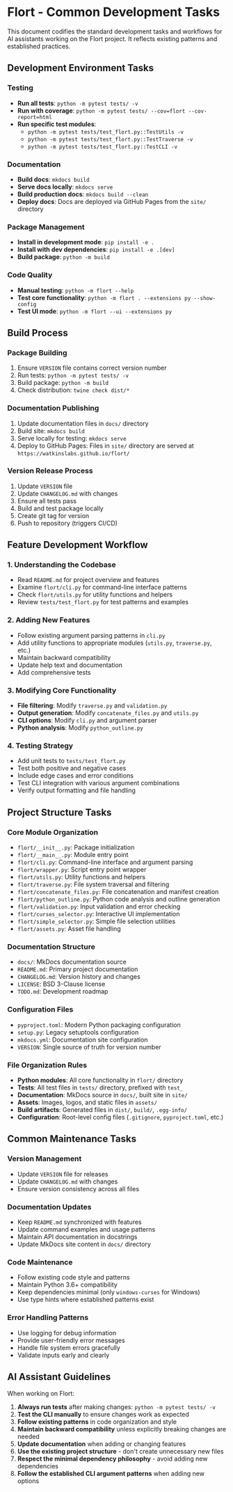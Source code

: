 # Flort - Common Development Tasks

This document codifies the standard development tasks and workflows for AI assistants working on the Flort project. It reflects existing patterns and established practices.

## Development Environment Tasks

### Testing
- **Run all tests**: `python -m pytest tests/ -v`
- **Run with coverage**: `python -m pytest tests/ --cov=flort --cov-report=html`
- **Run specific test modules**: 
  - `python -m pytest tests/test_flort.py::TestUtils -v`
  - `python -m pytest tests/test_flort.py::TestTraverse -v`
  - `python -m pytest tests/test_flort.py::TestCLI -v`

### Documentation
- **Build docs**: `mkdocs build`
- **Serve docs locally**: `mkdocs serve`
- **Build production docs**: `mkdocs build --clean`
- **Deploy docs**: Docs are deployed via GitHub Pages from the `site/` directory

### Package Management
- **Install in development mode**: `pip install -e .`
- **Install with dev dependencies**: `pip install -e .[dev]`
- **Build package**: `python -m build`

### Code Quality
- **Manual testing**: `python -m flort --help`
- **Test core functionality**: `python -m flort . --extensions py --show-config`
- **Test UI mode**: `python -m flort --ui --extensions py`

## Build Process

### Package Building
1. Ensure `VERSION` file contains correct version number
2. Run tests: `python -m pytest tests/ -v`
3. Build package: `python -m build`
4. Check distribution: `twine check dist/*`

### Documentation Publishing
1. Update documentation files in `docs/` directory
2. Build site: `mkdocs build`
3. Serve locally for testing: `mkdocs serve`
4. Deploy to GitHub Pages: Files in `site/` directory are served at `https://watkinslabs.github.io/flort/`

### Version Release Process
1. Update `VERSION` file
2. Update `CHANGELOG.md` with changes
3. Ensure all tests pass
4. Build and test package locally
5. Create git tag for version
6. Push to repository (triggers CI/CD)

## Feature Development Workflow

### 1. Understanding the Codebase
- Read `README.md` for project overview and features
- Examine `flort/cli.py` for command-line interface patterns
- Check `flort/utils.py` for utility functions and helpers
- Review `tests/test_flort.py` for test patterns and examples

### 2. Adding New Features
- Follow existing argument parsing patterns in `cli.py`
- Add utility functions to appropriate modules (`utils.py`, `traverse.py`, etc.)
- Maintain backward compatibility
- Update help text and documentation
- Add comprehensive tests

### 3. Modifying Core Functionality
- **File filtering**: Modify `traverse.py` and `validation.py`
- **Output generation**: Modify `concatenate_files.py` and `utils.py`
- **CLI options**: Modify `cli.py` and argument parser
- **Python analysis**: Modify `python_outline.py`

### 4. Testing Strategy
- Add unit tests to `tests/test_flort.py`
- Test both positive and negative cases
- Include edge cases and error conditions
- Test CLI integration with various argument combinations
- Verify output formatting and file handling

## Project Structure Tasks

### Core Module Organization
- `flort/__init__.py`: Package initialization
- `flort/__main__.py`: Module entry point
- `flort/cli.py`: Command-line interface and argument parsing
- `flort/wrapper.py`: Script entry point wrapper
- `flort/utils.py`: Utility functions and helpers
- `flort/traverse.py`: File system traversal and filtering
- `flort/concatenate_files.py`: File concatenation and manifest creation
- `flort/python_outline.py`: Python code analysis and outline generation
- `flort/validation.py`: Input validation and error checking
- `flort/curses_selector.py`: Interactive UI implementation
- `flort/simple_selector.py`: Simple file selection utilities
- `flort/assets.py`: Asset file handling

### Documentation Structure
- `docs/`: MkDocs documentation source
- `README.md`: Primary project documentation
- `CHANGELOG.md`: Version history and changes
- `LICENSE`: BSD 3-Clause license
- `TODO.md`: Development roadmap

### Configuration Files
- `pyproject.toml`: Modern Python packaging configuration
- `setup.py`: Legacy setuptools configuration
- `mkdocs.yml`: Documentation site configuration
- `VERSION`: Single source of truth for version number

### File Organization Rules
- **Python modules**: All core functionality in `flort/` directory
- **Tests**: All test files in `tests/` directory, prefixed with `test_`
- **Documentation**: MkDocs source in `docs/`, built site in `site/`
- **Assets**: Images, logos, and static files in `assets/`
- **Build artifacts**: Generated files in `dist/`, `build/`, `.egg-info/`
- **Configuration**: Root-level config files (`.gitignore`, `pyproject.toml`, etc.)

## Common Maintenance Tasks

### Version Management
- Update `VERSION` file for releases
- Update `CHANGELOG.md` with changes
- Ensure version consistency across all files

### Documentation Updates
- Keep `README.md` synchronized with features
- Update command examples and usage patterns
- Maintain API documentation in docstrings
- Update MkDocs site content in `docs/` directory

### Code Maintenance
- Follow existing code style and patterns
- Maintain Python 3.6+ compatibility
- Keep dependencies minimal (only `windows-curses` for Windows)
- Use type hints where established patterns exist

### Error Handling Patterns
- Use logging for debug information
- Provide user-friendly error messages
- Handle file system errors gracefully
- Validate inputs early and clearly

## AI Assistant Guidelines

When working on Flort:

1. **Always run tests** after making changes: `python -m pytest tests/ -v`
2. **Test the CLI manually** to ensure changes work as expected
3. **Follow existing patterns** in code organization and style
4. **Maintain backward compatibility** unless explicitly breaking changes are needed
5. **Update documentation** when adding or changing features
6. **Use the existing project structure** - don't create unnecessary new files
7. **Respect the minimal dependency philosophy** - avoid adding new dependencies
8. **Follow the established CLI argument patterns** when adding new options